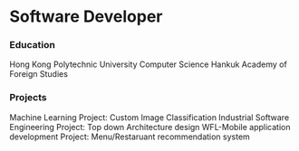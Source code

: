 # Software Developer

### Education
Hong Kong Polytechnic University Computer Science 
Hankuk Academy of Foreign Studies 

### Projects
Machine Learning Project: Custom Image Classification 
Industrial Software Engineering Project: Top down Architecture design
WFL-Mobile application development Project: Menu/Restaruant recommendation system


